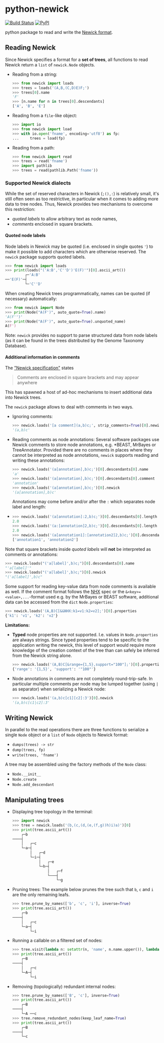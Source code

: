 # python-newick

[![Build Status](https://github.com/dlce-eva/python-newick/workflows/tests/badge.svg)](https://github.com/dlce-eva/python-newick/actions?query=workflow%3Atests)
[![PyPI](https://badge.fury.io/py/newick.svg)](https://pypi.org/project/newick)

python package to read and write the 
[Newick format](https://en.wikipedia.org/wiki/Newick_format).


## Reading Newick

Since Newick specifies a format for a **set of trees**, all functions to read Newick return
a `list` of `newick.Node` objects.

- Reading from a string:
  ```python
  >>> from newick import loads
  >>> trees = loads('(A,B,(C,D)E)F;')
  >>> trees[0].name
  'F'
  >>> [n.name for n in trees[0].descendants]
  ['A', 'B', 'E']
  ```

- Reading from  a `file`-like object:
  ```python
  >>> import io
  >>> from newick import load
  >>> with io.open('fname', encoding='utf8') as fp:
  ...     trees = load(fp)
  ```

- Reading from a path:
  ```python
  >>> from newick import read
  >>> trees = read('fname')
  >>> import pathlib
  >>> trees = read(pathlib.Path('fname'))
  ```

### Supported Newick dialects

While the set of reserved characters in Newick (`;(),:`) is relatively small, it's still often
seen as too restrictive, in particular when it comes to adding more data to tree nodes. Thus, Newick
provides two mechanisms to overcome this restriction:
- *quoted labels* to allow arbitrary text as node names,
- *comments* enclosed in square brackets.


#### Quoted node labels

Node labels in Newick may be quoted (i.e. enclosed in single quotes `'`) to make it possible to
add characters which are otherwise reserved. The `newick` package supports quoted labels.

```python
>>> from newick import loads
>>> print(loads("('A:B','C''D')'E(F)'")[0].ascii_art())
         ┌─'A:B'
──'E(F)'─┤
         └─'C''D'
```

When creating Newick trees programmatically, names can be quoted (if necessary) automatically:
```python
>>> from newick import Node
>>> print(Node("A(F')", auto_quote=True).name)
'A(F'')'
>>> print(Node("A(F')", auto_quote=True).unquoted_name)
A(F')
```

Note: `newick` provides no support to parse structured data from node labels (as it can be found
in the trees distributed by the Genome Taxonomy Database).


#### Additional information in comments

The ["Newick specification"](http://biowiki.org/wiki/index.php/Newick_Format) states

> Comments are enclosed in square brackets and may appear anywhere

This has spawned a host of ad-hoc mechanisms to insert additional data into Newick trees.

The `newick` package allows to deal with comments in two ways.

- Ignoring comments:
  ```python
  >>> newick.loads('[a comment](a,b)c;', strip_comments=True)[0].newick
  '(a,b)c'
  ```
- Reading comments as node annotations: Several software packages use Newick comments to 
  store node annotations, e.g. *BEAST, MrBayes or TreeAnnotator. Provided there are no
  comments in places where they cannot be interpreted as node annotations, `newick` supports
  reading and writing these annotations:
  ```python
  >>> newick.loads('(a[annotation],b)c;')[0].descendants[0].name
  'a'
  >>> newick.loads('(a[annotation],b)c;')[0].descendants[0].comment
  'annotation'
  >>> newick.loads('(a[annotation],b)c;')[0].newick
  '(a[annotation],b)c'
  ```
  Annotations may come before and/or after the `:` which separates node label and length:
- ```python
  >>> newick.loads('(a[annotation]:2,b)c;')[0].descendants[0].length
  2.0
  >>> newick.loads('(a:[annotation]2,b)c;')[0].descendants[0].length
  2.0
  >>> newick.loads('(a[annotation1]:[annotation2]2,b)c;')[0].descendants[0].comments
  ['annotation1', 'annotation2']
  ```

Note that square brackets inside *quoted labels* will **not** be interpreted as comments
or annotations:
```python
>>> newick.loads("('a[label]',b)c;")[0].descendants[0].name
"'a[label]'"
>>> newick.loads("('a[label]',b)c;")[0].newick
"('a[label]',b)c"
```

Some support for reading key-value data from node comments is available as well. If the comment
format follows the [NHX](https://en.wikipedia.org/wiki/Newick_format#New_Hampshire_X_format) spec
or the `&<key>=<value>,...`-format used e.g. by the MrBayes or BEAST software, additional data
can be accessed from the `dict` `Node.properties`:
```python
>>> newick.loads('(A,B)C[&&NHX:k1=v1:k2=v2];')[0].properties
{'k1': 'v1', 'k2': 'v2'}
```

**Limitations:**

- **Typed** node properties are not supported. I.e. values in `Node.properties` are
  always strings. Since typed properties tend to be specific to the application writing the newick,
  this level of support would require more knowledge of the creation context of the tree than can
  safely be inferred from the Newick string alone.
  ```python
  >>> newick.loads('(A,B)C[&range={1,5},support="100"];')[0].properties
  {'range': '{1,5}', 'support': '"100"'}
  ```
- Node annotations in comments are not completely round-trip-safe. In particular multiple comments
  per node may be lumped together (using `|` as separator) when serializing a Newick node:
  ```python
  >>> newick.loads('(a,b)c[c1][c2]:3')[0].newick
  '(a,b)c[c1|c2]:3'
  ```


## Writing Newick

In parallel to the read operations there are three functions to serialize a single `Node` object or a `list` of `Node`
objects to Newick format:
- `dumps(trees) -> str`
- `dump(trees, fp)`
- `write(trees, 'fname')`

A tree may be assembled using the factory methods of the `Node` class:
- `Node.__init__`
- `Node.create`
- `Node.add_descendant`


## Manipulating trees

- Displaying tree topology in the terminal:
  ```python
  >>> import newick
  >>> tree = newick.loads('(b,(c,(d,(e,(f,g))h)i)a)')[0]
  >>> print(tree.ascii_art())
      ┌─b
  ────┤
      │   ┌─c
      └─a─┤
          │   ┌─d
          └─i─┤
              │   ┌─e
              └─h─┤
                  │   ┌─f
                  └───┤
                      └─g
  ```
- Pruning trees: The example below prunes the tree such that `b`, `c` and `i` are the only
  remaining leafs.
  ```python
  >>> tree.prune_by_names(['b', 'c', 'i'], inverse=True)
  >>> print(tree.ascii_art())
      ┌─b
  ────┤
      │   ┌─c
      └─a─┤
          └─i
  ```
- Running a callable on a filtered set of nodes:
  ```python
  >>> tree.visit(lambda n: setattr(n, 'name', n.name.upper()), lambda n: n.name in ['a', 'b'])
  >>> print(tree.ascii_art())
      ┌─B
  ────┤
      │   ┌─c
      └─A─┤
          └─i
  ```
- Removing (topologically) redundant internal nodes:
  ```python
  >>> tree.prune_by_names(['B', 'c'], inverse=True)
  >>> print(tree.ascii_art())
      ┌─B
  ────┤
      └─A ──c
  >>> tree.remove_redundant_nodes(keep_leaf_name=True)
  >>> print(tree.ascii_art())
      ┌─B
  ────┤
      └─c
  ```
